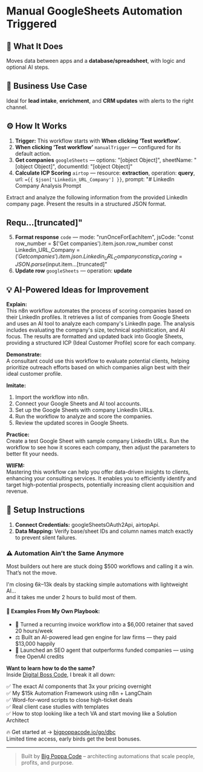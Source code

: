 # Manual GoogleSheets Automation Triggered
  ## 🚀 What It Does
  Moves data between apps and a **database/spreadsheet**, with logic and optional AI steps.
  
  ## 💼 Business Use Case
  Ideal for **lead intake**, **enrichment**, and **CRM updates** with alerts to the right channel.
  
  ## ⚙️ How It Works
  1. **Trigger:** This workflow starts with **When clicking ‘Test workflow’**.
  2. **When clicking ‘Test workflow’** `manualTrigger` — configured for its default action.
3. **Get companies** `googleSheets` — options: "[object Object]", sheetName: "[object Object]", documentId: "[object Object]"
4. **Calculate ICP Scoring** `airtop` — resource: **extraction**, operation: **query**, url: `={{ $json['Linkedin_URL_Company'] }}`, prompt: "# LinkedIn Company Analysis Prompt

Extract and analyze the following information from the provided LinkedIn company page. Present the results in a structured JSON format.

## Requ…[truncated]"
5. **Format response** `code` — mode: "runOnceForEachItem", jsCode: "const row_number = $('Get companies').item.json.row_number
const Linkedin_URL_Company = $('Get companies').item.json.Linkedin_URL_Company
const icp_scoring = JSON.parse($input.item…[truncated]"
6. **Update row** `googleSheets` — operation: **update**
  
  ## 💡 AI-Powered Ideas for Improvement
  **Explain:**  
This n8n workflow automates the process of scoring companies based on their LinkedIn profiles. It retrieves a list of companies from Google Sheets and uses an AI tool to analyze each company's LinkedIn page. The analysis includes evaluating the company's size, technical sophistication, and AI focus. The results are formatted and updated back into Google Sheets, providing a structured ICP (Ideal Customer Profile) score for each company.

**Demonstrate:**  
A consultant could use this workflow to evaluate potential clients, helping prioritize outreach efforts based on which companies align best with their ideal customer profile.

**Imitate:**  
1. Import the workflow into n8n.
2. Connect your Google Sheets and AI tool accounts.
3. Set up the Google Sheets with company LinkedIn URLs.
4. Run the workflow to analyze and score the companies.
5. Review the updated scores in Google Sheets.

**Practice:**  
Create a test Google Sheet with sample company LinkedIn URLs. Run the workflow to see how it scores each company, then adjust the parameters to better fit your needs.

**WIIFM:**  
Mastering this workflow can help you offer data-driven insights to clients, enhancing your consulting services. It enables you to efficiently identify and target high-potential prospects, potentially increasing client acquisition and revenue.
  
  ## 🔧 Setup Instructions
  1. **Connect Credentials:** googleSheetsOAuth2Api, airtopApi.
2. **Data Mapping:** Verify base/sheet IDs and column names match exactly to prevent silent failures.
  
### ⚠️ Automation Ain’t the Same Anymore

Most builders out here are stuck doing $500 workflows and calling it a win.  
That’s not the move.  

I'm closing $6k–$13k deals by stacking simple automations with lightweight AI...  
and it takes me under 2 hours to build most of them.

#### 🧠 Examples From My Own Playbook:
- 🔁 Turned a recurring invoice workflow into a $6,000 retainer that saved 20 hours/week  
- ⚖️ Built an AI-powered lead gen engine for law firms — they paid $13,000 happily  
- 🚀 Launched an SEO agent that outperforms funded companies — using free OpenAI credits  

**Want to learn how to do the same?**  
Inside [Digital Boss Code](https://bigpoppacode.io/go/dbc), I break it all down:

✅ The exact AI components that 3x your pricing overnight  
✅ My $15k Automation Framework using n8n + LangChain  
✅ Word-for-word scripts to close high-ticket deals  
✅ Real client case studies with templates  
✅ How to stop looking like a tech VA and start moving like a Solution Architect  

🔥 Get started at → [bigpoppacode.io/go/dbc](https://bigpoppacode.io/go/dbc)  
Limited time access, early birds get the best bonuses.

---
> Built by [Big Poppa Code](https://bigpoppacode.io) – architecting automations that scale people, profits, and purpose.
  